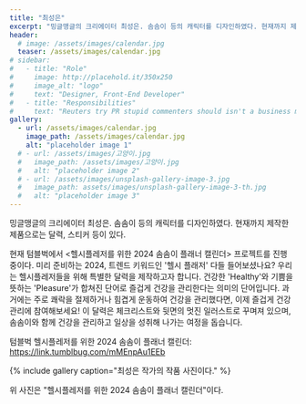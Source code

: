 ```yaml
---
title: "최성은"
excerpt: "밍글맹글의 크리에이터 최성은. 솜솜이 등의 캐릭터를 디자인하였다. 현재까지 제작한 제품으로는 달력, 스티커 등이 있다."
header:
  # image: /assets/images/calendar.jpg
  teaser: /assets/images/calendar.jpg
# sidebar:
#   - title: "Role"
#     image: http://placehold.it/350x250
#     image_alt: "logo"
#     text: "Designer, Front-End Developer"
#   - title: "Responsibilities"
#     text: "Reuters try PR stupid commenters should isn't a business model"
gallery:
  - url: /assets/images/calendar.jpg
    image_path: /assets/images/calendar.jpg
    alt: "placeholder image 1"
  # - url: /assets/images/고양이.jpg
  #   image_path: /assets/images/고양이.jpg
  #   alt: "placeholder image 2"
  # - url: /assets/images/unsplash-gallery-image-3.jpg
  #   image_path: assets/images/unsplash-gallery-image-3-th.jpg
  #   alt: "placeholder image 3"
---
```


밍글맹글의 크리에이터 최성은. 솜솜이 등의 캐릭터를 디자인하였다. 현재까지 제작한 제품으로는 달력, 스티커 등이 있다.

현재 텀블벅에서 <헬시플레저를 위한 2024 솜솜이 플래너 캘린더> 프로젝트를 진행 중이다.
미리 준비하는 2024, 트렌드 키워드인 '헬시 플래저' 다들 들어보셨나요?
우리는 헬시플레저들을 위해 특별한 달력을 제작하고자 합니다.
건강한 'Healthy'와 기쁨을 뜻하는 'Pleasure'가 합쳐진 단어로 즐겁게 건강을 관리한다는 의미의 단어입니다.
과거에는 주로 쾌락을 절제하거나 힘겹게 운동하여 건강을 관리했다면, 이제 즐겁게 건강관리에 참여해보세요!
이 달력은 체크리스트와 뒷면의 멋진 일러스트로 꾸며져 있으며, 솜솜이와 함께 건강을 관리하고 일상을 성취해 나가는 여정을 돕습니다.

텀블벅 헬시플레저를 위한 2024 솜솜이 플래너 캘린더: <https://link.tumblbug.com/mMEnpAu1EEb>

{% include gallery caption="최성은 작가의 작품 사진이다." %}

위 사진은 "헬시플레저를 위한 2024 솜솜이 플래너 캘린더"이다.